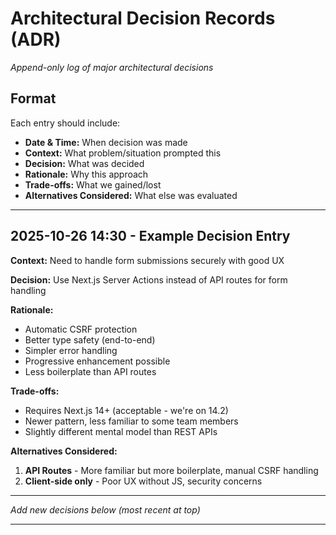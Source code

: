 # Architectural Decision Records (ADR)

*Append-only log of major architectural decisions*

## Format

Each entry should include:
- **Date & Time:** When decision was made
- **Context:** What problem/situation prompted this
- **Decision:** What was decided
- **Rationale:** Why this approach
- **Trade-offs:** What we gained/lost
- **Alternatives Considered:** What else was evaluated

---

## 2025-10-26 14:30 - Example Decision Entry

**Context:** Need to handle form submissions securely with good UX

**Decision:** Use Next.js Server Actions instead of API routes for form handling

**Rationale:**
- Automatic CSRF protection
- Better type safety (end-to-end)
- Simpler error handling
- Progressive enhancement possible
- Less boilerplate than API routes

**Trade-offs:**
- Requires Next.js 14+ (acceptable - we're on 14.2)
- Newer pattern, less familiar to some team members
- Slightly different mental model than REST APIs

**Alternatives Considered:**
1. **API Routes** - More familiar but more boilerplate, manual CSRF handling
2. **Client-side only** - Poor UX without JS, security concerns

---

*Add new decisions below (most recent at top)*

---
